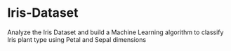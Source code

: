 # Iris-Dataset
Analyze the Iris Dataset and build a Machine Learning algorithm to classify Iris plant type using Petal and Sepal dimensions
